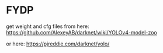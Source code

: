 # FYDP

get weight and cfg files from here: https://github.com/AlexeyAB/darknet/wiki/YOLOv4-model-zoo

or here: https://pjreddie.com/darknet/yolo/ 
